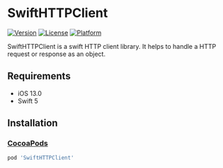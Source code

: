 # SwiftHTTPClient

[![Version](https://img.shields.io/cocoapods/v/SwiftHTTPClient.svg?style=flat)](https://cocoapods.org/pods/SwiftHTTPClient)
[![License](https://img.shields.io/cocoapods/l/SwiftHTTPClient.svg?style=flat)](https://cocoapods.org/pods/SwiftHTTPClient)
[![Platform](https://img.shields.io/cocoapods/p/SwiftHTTPClient.svg?style=flat)](https://cocoapods.org/pods/SwiftHTTPClient)

SwiftHTTPClient is a swift HTTP client library.
It helps to handle a HTTP request or response as an object.

## Requirements

- iOS 13.0
- Swift 5

## Installation

### [CocoaPods](https://cocoapods.org)

```ruby
pod 'SwiftHTTPClient'
```
